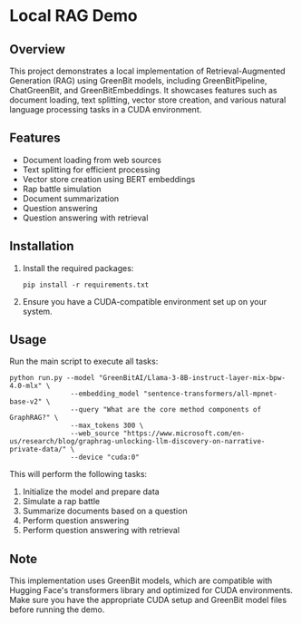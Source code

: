 # Local RAG Demo

## Overview

This project demonstrates a local implementation of Retrieval-Augmented Generation (RAG) using GreenBit models, including GreenBitPipeline, ChatGreenBit, and GreenBitEmbeddings. It showcases features such as document loading, text splitting, vector store creation, and various natural language processing tasks in a CUDA environment.

## Features

- Document loading from web sources
- Text splitting for efficient processing
- Vector store creation using BERT embeddings
- Rap battle simulation
- Document summarization
- Question answering
- Question answering with retrieval

## Installation

1. Install the required packages:
   ```
   pip install -r requirements.txt
   ```

2. Ensure you have a CUDA-compatible environment set up on your system.

## Usage

Run the main script to execute all tasks:

```
python run.py --model "GreenBitAI/Llama-3-8B-instruct-layer-mix-bpw-4.0-mlx" \
               --embedding_model "sentence-transformers/all-mpnet-base-v2" \
               --query "What are the core method components of GraphRAG?" \
               --max_tokens 300 \
               --web_source "https://www.microsoft.com/en-us/research/blog/graphrag-unlocking-llm-discovery-on-narrative-private-data/" \
               --device "cuda:0"
```

This will perform the following tasks:
1. Initialize the model and prepare data
2. Simulate a rap battle
3. Summarize documents based on a question
4. Perform question answering
5. Perform question answering with retrieval

## Note

This implementation uses GreenBit models, which are compatible with Hugging Face's transformers library and optimized for CUDA environments. Make sure you have the appropriate CUDA setup and GreenBit model files before running the demo.